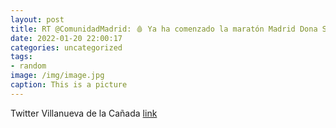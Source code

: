 ```yaml
---
layout: post
title: RT @ComunidadMadrid: 🩸 Ya ha comenzado la maratón Madrid Dona Sangre. 🤔 ¿Cuánto tiempo puedo tardar en donar? ¿Puedo hacerlo h...
date: 2022-01-20 22:00:17
categories: uncategorized
tags:
- random
image: /img/image.jpg
caption: This is a picture
---
```

Twitter Villanueva de la Cañada [link](https://twitter.com/AytoVDLCanada/status/1484115403639083014)
